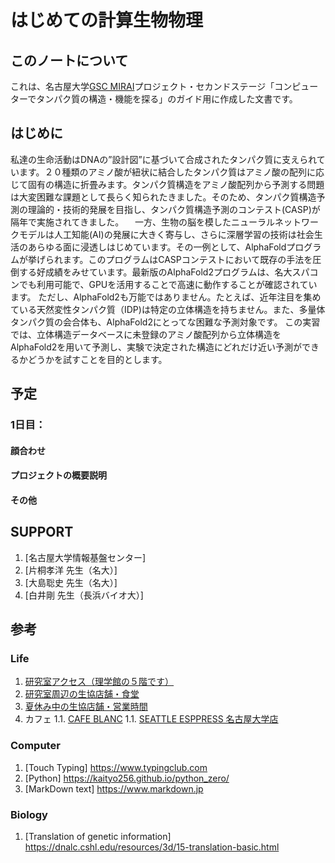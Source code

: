# はじめての計算生物物理

## このノートについて

これは、名古屋大学[GSC MIRAI](http://nuqa.nagoya-u.ac.jp/miraigsc/)プロジェクト・セカンドステージ「コンピューターでタンパク質の構造・機能を探る」のガイド用に作成した文書です。

## はじめに

私達の生命活動はDNAの”設計図”に基づいて合成されたタンパク質に支えられています。２０種類のアミノ酸が紐状に結合したタンパク質はアミノ酸の配列に応じて固有の構造に折畳みます。タンパク質構造をアミノ酸配列から予測する問題は大変困難な課題として長らく知られたきました。そのため、タンパク質構造予測の理論的・技術的発展を目指し、タンパク質構造予測のコンテスト(CASP)が隔年で実施されてきました。
　一方、生物の脳を模したニューラルネットワークモデルは人工知能(AI)の発展に大きく寄与し、さらに深層学習の技術は社会生活のあらゆる面に浸透しはじめています。その一例として、AlphaFoldプログラムが挙げられます。このプログラムはCASPコンテストにおいて既存の手法を圧倒する好成績をみせています。最新版のAlphaFold2プログラムは、名大スパコンでも利用可能で、GPUを活用することで高速に動作することが確認されています。
 ただし、AlphaFold2も万能ではありません。たとえば、近年注目を集めている天然変性タンパク質（IDP)は特定の立体構造を持ちません。また、多量体タンパク質の会合体も、AlphaFold2にとってな困難な予測対象です。
 この実習では、立体構造データベースに未登録のアミノ酸配列から立体構造をAlphaFold2を用いて予測し、実験で決定された構造にどれだけ近い予測ができるかどうかを試すことを目的とします。 


## 予定
### 1日目：
#### 顔合わせ
#### プロジェクトの概要説明
#### その他

## SUPPORT

1. [名古屋大学情報基盤センター]
1. [片桐孝洋 先生（名大）]
1. [大島聡史 先生（名大）]
1. [白井剛 先生（長浜バイオ大）]

## 参考
### Life

1. [研究室アクセス（理学館の５階です）](https://www.phys.nagoya-u.ac.jp/map/map.html)
1. [研究室周辺の生協店舗・食堂](https://www.nucoop.jp/coop/coop_332.html#s02)
1. [夏休み中の生協店舗・営業時間](https://www.nucoop.jp/shop/schedule_202207.html)
1. カフェ
1.1. [CAFE BLANC](https://www.instagram.com/cafe___blanc/)
1.1. [SEATTLE ESPPRESS 名古屋大学店](http://seattlecoffee.co.jp/?mode=f2)

### Computer

1. [Touch Typing] https://www.typingclub.com
1. [Python] https://kaityo256.github.io/python_zero/
1. [MarkDown text] https://www.markdown.jp

### Biology

1. [Translation of genetic information] https://dnalc.cshl.edu/resources/3d/15-translation-basic.html
